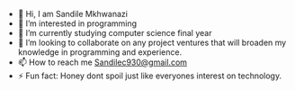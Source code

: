 - 👋 Hi, I am Sandile Mkhwanazi
- 👀 I’m interested in programming 
- 🌱 I’m currently studying computer science final year
- 💞️ I’m looking to collaborate on any project ventures that will broaden my knowledge in programming and experience.
- 📫 How to reach me Sandilec930@gmail.com
- ⚡ Fun fact: Honey dont spoil just like everyones interest on technology.

<!---
SCMkhwanazi/SCMkhwanazi is a ✨ special ✨ repository because its `README.md` (this file) appears on your GitHub profile.
You can click the Preview link to take a look at your changes.
--->
